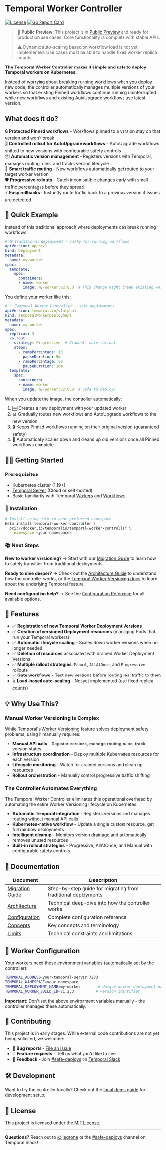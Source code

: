 # Temporal Worker Controller

[![License](https://img.shields.io/github/license/temporalio/temporal-worker-controller)](LICENSE)
[![Go Report Card](https://goreportcard.com/badge/github.com/temporalio/temporal-worker-controller)](https://goreportcard.com/report/github.com/temporalio/temporal-worker-controller)

> 🚀 **Public Preview**: This project is in [Public Preview](https://docs.temporal.io/evaluate/development-production-features/release-stages) and ready for production use cases. Core functionality is complete with stable APIs.
> 
> ⚠️ Dynamic auto-scaling based on workflow load is not yet implemented. Use cases must be able to handle fixed worker replica counts.

**The Temporal Worker Controller makes it simple and safe to deploy Temporal workers on Kubernetes.**

Instead of worrying about breaking running workflows when you deploy new code, the controller automatically manages multiple versions of your workers so that existing Pinned workflows continue running uninterrupted while new workflows and existing AutoUpgrade workflows use latest version.

## What does it do?

🔒 **Protected Pinned workflows** - Workflows pinned to a version stay on that version and won't break  
🎚️ **Controlled rollout for AutoUpgrade workflows** - AutoUpgrade workflows shifted to new versions with configurable safety controls  
📦 **Automatic version management** - Registers versions with Temporal, manages routing rules, and tracks version lifecycle  
🎯 **Smart traffic routing** - New workflows automatically get routed to your target worker version  
🛡️ **Progressive rollouts** - Catch incompatible changes early with small traffic percentages before they spread  
⚡ **Easy rollbacks** - Instantly route traffic back to a previous version if issues are detected  

## 🚀 Quick Example

Instead of this traditional approach where deployments can break running workflows:

```yaml
# ❌ Traditional deployment - risky for running workflows
apiVersion: apps/v1
kind: Deployment
metadata:
  name: my-worker
spec:
  template:
    spec:
      containers:
      - name: worker
        image: my-worker:v2.0.0  # This change might break existing workflows!
```

You define your worker like this:

```yaml
# ✅ Temporal Worker Controller - safe deployments
apiVersion: temporal.io/v1alpha1
kind: TemporalWorkerDeployment
metadata:
  name: my-worker
spec:
  replicas: 3
  rollout:
    strategy: Progressive  # Gradual, safe rollout
    steps:
      - rampPercentage: 10
        pauseDuration: 5m
      - rampPercentage: 50
        pauseDuration: 10m
  template:
    spec:
      containers:
      - name: worker
        image: my-worker:v2.0.0  # Safe to deploy!
```

When you update the image, the controller automatically:
1. 🆕 Creates a new deployment with your updated worker
2. 📊 Gradually routes new workflows and AutoUpgrade workflows to the new version  
3. 🔒 Keeps Pinned workflows running on their original version (guaranteed safety)
4. 🧹 Automatically scales down and cleans up old versions once all Pinned workflows complete

## 🏃‍♂️ Getting Started

### Prerequisites

- Kubernetes cluster (1.19+) 
- [Temporal Server](https://docs.temporal.io/) (Cloud or self-hosted)
- Basic familiarity with Temporal [Workers](https://docs.temporal.io/workers) and [Workflows](https://docs.temporal.io/workflows)

### 🔧 Installation

```bash
# Install using Helm in your preferred namespace
helm install temporal-worker-controller \
  oci://docker.io/temporalio/temporal-worker-controller \
  --namespace <your-namespace>
```

### 📚 Next Steps

**New to worker versioning?** → Start with our [Migration Guide](docs/migration-guide.md) to learn how to safely transition from traditional deployments.

**Ready to dive deeper?** → Check out the [Architecture Guide](docs/architecture.md) to understand how the controller works, or the [Temporal Worker Versioning docs](https://docs.temporal.io/production-deployment/worker-deployments/worker-versioning) to learn about the underlying Temporal feature.

**Need configuration help?** → See the [Configuration Reference](docs/configuration.md) for all available options.

## 🎯 Features

- ✅ **Registration of new Temporal Worker Deployment Versions**
- ✅ **Creation of versioned Deployment resources** (managing Pods that run your Temporal workers)
- ✅ **Automatic lifecycle scaling** - Scales down worker versions when no longer needed
- ✅ **Deletion of resources** associated with drained Worker Deployment Versions
- ✅ **Multiple rollout strategies**: `Manual`, `AllAtOnce`, and `Progressive` rollouts
- ✅ **Gate workflows** - Test new versions before routing real traffic to them
- ⏳ **Load-based auto-scaling** - Not yet implemented (use fixed replica counts)


## 💡 Why Use This?

### Manual Worker Versioning is Complex

While Temporal's [Worker Versioning](https://docs.temporal.io/production-deployment/worker-deployments/worker-versioning) feature solves deployment safety problems, using it manually requires:

- **Manual API calls** - Register versions, manage routing rules, track version states
- **Infrastructure coordination** - Deploy multiple Kubernetes resources for each version  
- **Lifecycle monitoring** - Watch for drained versions and clean up resources
- **Rollout orchestration** - Manually control progressive traffic shifting

### The Controller Automates Everything

The Temporal Worker Controller eliminates this operational overhead by automating the entire Worker Versioning lifecycle on Kubernetes:

- **Automatic Temporal integration** - Registers versions and manages routing without manual API calls
- **Kubernetes-native workflow** - Update a single custom resource, get full rainbow deployments  
- **Intelligent cleanup** - Monitors version drainage and automatically removes unused resources
- **Built-in rollout strategies** - Progressive, AllAtOnce, and Manual with configurable safety controls

## 📖 Documentation

| Document | Description |
|----------|-------------|
| [Migration Guide](docs/migration-guide.md) | Step-by-step guide for migrating from traditional deployments |
| [Architecture](docs/architecture.md) | Technical deep-dive into how the controller works |
| [Configuration](docs/configuration.md) | Complete configuration reference |
| [Concepts](docs/concepts.md) | Key concepts and terminology |
| [Limits](docs/limits.md) | Technical constraints and limitations |

## 🔧 Worker Configuration

Your workers need these environment variables (automatically set by the controller):

```bash
TEMPORAL_ADDRESS=your-temporal-server:7233
TEMPORAL_NAMESPACE=your-namespace  
TEMPORAL_DEPLOYMENT_NAME=my-worker        # Unique worker deployment name
TEMPORAL_WORKER_BUILD_ID=v1.2.3          # Version identifier
```

**Important**: Don't set the above environment variables manually - the controller manages these automatically.

## 🤝 Contributing

This project is in early stages. While external code contributions are not yet being solicited, we welcome:

- 🐛 **Bug reports** - [File an issue](https://github.com/temporalio/temporal-worker-controller/issues/new)
- 💡 **Feature requests** - Tell us what you'd like to see
- 💬 **Feedback** - Join [#safe-deploys](https://temporalio.slack.com/archives/C07MDJ6S3HP) on [Temporal Slack](https://t.mp/slack)

## 🛠️ Development

Want to try the controller locally? Check out the [local demo guide](internal/demo/README.md) for development setup.

## 📄 License

This project is licensed under the [MIT License](LICENSE).

---

**Questions?** Reach out to [@jlegrone](https://github.com/jlegrone) or the [#safe-deploys](https://temporalio.slack.com/archives/C07MDJ6S3HP) channel on Temporal Slack!
